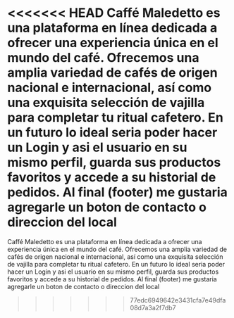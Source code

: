<<<<<<< HEAD
Caffé Maledetto es una plataforma en línea dedicada a ofrecer una experiencia única en el mundo del café. Ofrecemos una amplia variedad de cafés de origen nacional e internacional, así como una exquisita selección de vajilla para completar tu ritual cafetero. En un futuro lo ideal seria poder hacer un Login y asi el usuario en su mismo perfil, guarda sus productos favoritos y accede a su historial de pedidos. Al final (footer) me gustaria agregarle un boton de contacto o direccion del local
=======
Caffé Maledetto es una plataforma en línea dedicada a ofrecer una experiencia única en el mundo del café. 
Ofrecemos una amplia variedad de cafés de origen nacional e internacional, así como una exquisita selección de vajilla para completar tu ritual cafetero.
En un futuro lo ideal seria poder hacer un Login y asi el usuario en su mismo perfil, guarda sus productos favoritos y accede a su historial de pedidos.
Al final (footer) me gustaria agregarle un boton de contacto o direccion del local
>>>>>>> 77edc6949642e3431cfa7e49dfa08d7a3a2f7db7
